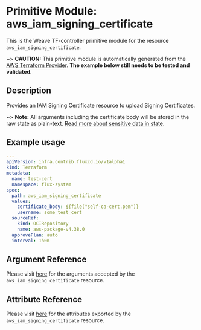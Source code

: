 
# Primitive Module: aws_iam_signing_certificate

This is the Weave TF-controller primitive module for the resource `aws_iam_signing_certificate`.

~> **CAUTION:** This primitive module is automatically generated from the [AWS Terraform Provider](https://registry.terraform.io/providers/hashicorp/aws/latest/docs/resources/iam_signing_certificate). **The example below still needs to be tested and validated**.

## Description

Provides an IAM Signing Certificate resource to upload Signing Certificates.

~> **Note:** All arguments including the certificate body will be stored in the raw state as plain-text.
[Read more about sensitive data in state](https://www.terraform.io/docs/state/sensitive-data.html).

## Example usage

```yaml
---
apiVersion: infra.contrib.fluxcd.io/v1alpha1
kind: Terraform
metadata:
  name: test-cert
  namespace: flux-system
spec:
  path: aws_iam_signing_certificate
  values:
    certificate_body: ${file("self-ca-cert.pem")}
    username: some_test_cert
  sourceRef:
    kind: OCIRepository
    name: aws-package-v4.38.0
  approvePlan: auto
  interval: 1h0m
```

## Argument Reference

Please visit [here](https://registry.terraform.io/providers/hashicorp/aws/latest/docs/resources/iam_signing_certificate#argument-reference) for the arguments accepted by the `aws_iam_signing_certificate` resource.

## Attribute Reference

Please visit [here](https://registry.terraform.io/providers/hashicorp/aws/latest/docs/resources/iam_signing_certificate#attributes-reference) for the attributes exported by the `aws_iam_signing_certificate` resource.

